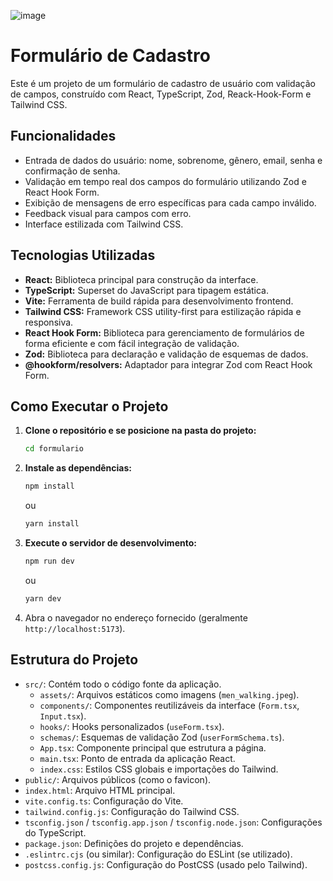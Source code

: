 ![image](https://github.com/user-attachments/assets/9cb52b6d-8ede-4e9e-b1f9-935b1b03d0f9)

# Formulário de Cadastro 

Este é um projeto de um formulário de cadastro de usuário com validação de campos, construído com React, TypeScript, Zod, Reack-Hook-Form e Tailwind CSS.

## Funcionalidades

*   Entrada de dados do usuário: nome, sobrenome, gênero, email, senha e confirmação de senha.
*   Validação em tempo real dos campos do formulário utilizando Zod e React Hook Form.
*   Exibição de mensagens de erro específicas para cada campo inválido.
*   Feedback visual para campos com erro.
*   Interface estilizada com Tailwind CSS.

## Tecnologias Utilizadas

*   **React:** Biblioteca principal para construção da interface.
*   **TypeScript:** Superset do JavaScript para tipagem estática.
*   **Vite:** Ferramenta de build rápida para desenvolvimento frontend.
*   **Tailwind CSS:** Framework CSS utility-first para estilização rápida e responsiva.
*   **React Hook Form:** Biblioteca para gerenciamento de formulários de forma eficiente e com fácil integração de validação.
*   **Zod:** Biblioteca para declaração e validação de esquemas de dados.
*   **@hookform/resolvers:** Adaptador para integrar Zod com React Hook Form.

## Como Executar o Projeto

1.  **Clone o repositório e se posicione na pasta do projeto:**
    ```bash
    cd formulario
    ```
2.  **Instale as dependências:**
    ```bash
    npm install
    ```
    ou
    ```bash
    yarn install
    ```
3.  **Execute o servidor de desenvolvimento:**
    ```bash
    npm run dev
    ```
    ou
    ```bash
    yarn dev
    ```
4.  Abra o navegador no endereço fornecido (geralmente `http://localhost:5173`).

## Estrutura do Projeto

*   `src/`: Contém todo o código fonte da aplicação.
    *   `assets/`: Arquivos estáticos como imagens (`men_walking.jpeg`).
    *   `components/`: Componentes reutilizáveis da interface (`Form.tsx`, `Input.tsx`).
    *   `hooks/`: Hooks personalizados (`useForm.tsx`).
    *   `schemas/`: Esquemas de validação Zod (`userFormSchema.ts`).
    *   `App.tsx`: Componente principal que estrutura a página.
    *   `main.tsx`: Ponto de entrada da aplicação React.
    *   `index.css`: Estilos CSS globais e importações do Tailwind.
*   `public/`: Arquivos públicos (como o favicon).
*   `index.html`: Arquivo HTML principal.
*   `vite.config.ts`: Configuração do Vite.
*   `tailwind.config.js`: Configuração do Tailwind CSS.
*   `tsconfig.json` / `tsconfig.app.json` / `tsconfig.node.json`: Configurações do TypeScript.
*   `package.json`: Definições do projeto e dependências.
*   `.eslintrc.cjs` (ou similar): Configuração do ESLint (se utilizado).
*   `postcss.config.js`: Configuração do PostCSS (usado pelo Tailwind).
